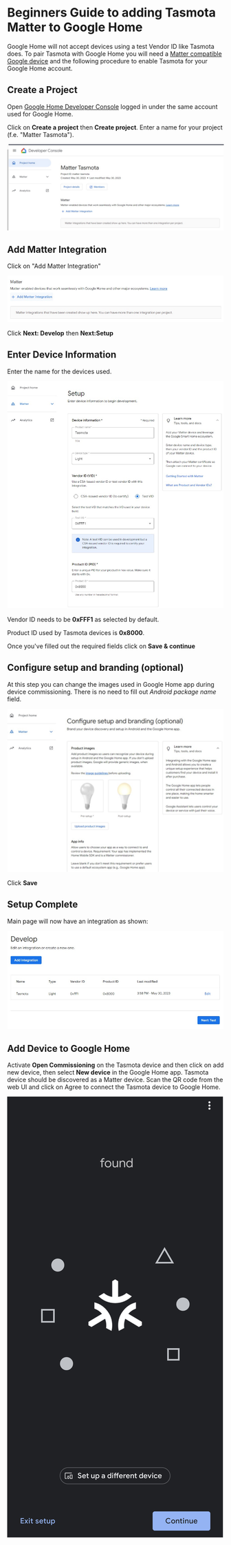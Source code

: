 # Beginners Guide to adding Tasmota Matter to Google Home

Google Home will not accept devices using a test Vendor ID like Tasmota does. To pair Tasmota with Google Home you will need a [Matter compatible Google device](https://support.google.com/googlenest/answer/12391458?hl=en) and the following procedure to enable Tasmota for your Google Home account.

## Create a Project

Open [Google Home Developer Console](https://console.home.google.com/projects) logged in under the same account used for Google Home.

Click on **Create a project** then **Create project**. Enter a name for your project (f.e. "Matter Tasmota").

![Step 1](_media/matter/google/step1.jpg)

## Add Matter Integration

Click on "Add Matter Integration"

![Step 2](_media/matter/google/step2.jpg)

Click **Next: Develop** then **Next:Setup**

## Enter Device Information

Enter the name for the devices used.

![Step 3](_media/matter/google/step3.jpg)

Vendor ID needs to be **0xFFF1** as selected by default.

Product ID used by Tasmota devices is **0x8000**.

Once you've filled out the required fields click on **Save & continue**

## Configure setup and branding (optional)

At this step you can change the images used in Google Home app during device commissioning. There is no need to fill out *Android package name* field.

![Step 4](_media/matter/google/step4.jpg)

Click **Save**

## Setup Complete

Main page will now have an integration as shown:

![Step 5](_media/matter/google/step5.jpg)

## Add Device to Google Home

Activate **Open Commissioning** on the Tasmota device and then click on add new device, then select **New device** in the Google Home app. Tasmota device should be discovered as a Matter device. Scan the QR code from the web UI and click on Agree to connect the Tasmota device to Google Home.

![Step 7](_media/matter/google/step7.jpg)


